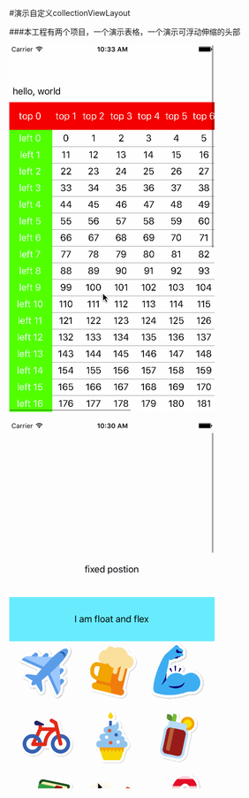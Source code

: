#演示自定义collectionViewLayout

###本工程有两个项目，一个演示表格，一个演示可浮动伸缩的头部


![target-1-gif](https://github.com/jiaowochunge/customCollectionViewLayoutDemo/blob/master/gridLayout.gif)

![target-2-gif](https://github.com/jiaowochunge/customCollectionViewLayoutDemo/blob/master/floatflexLayout.gif)
